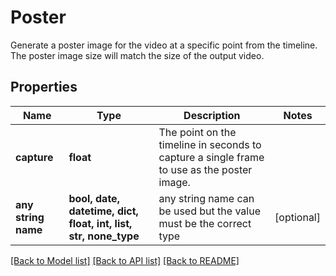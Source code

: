 # Poster

Generate a poster image for the video at a specific point from the timeline. The poster image size will match the size of the output video.

## Properties
Name | Type | Description | Notes
------------ | ------------- | ------------- | -------------
**capture** | **float** | The point on the timeline in seconds to capture a single frame to use as the poster image. | 
**any string name** | **bool, date, datetime, dict, float, int, list, str, none_type** | any string name can be used but the value must be the correct type | [optional]

[[Back to Model list]](../README.md#documentation-for-models) [[Back to API list]](../README.md#documentation-for-api-endpoints) [[Back to README]](../README.md)


